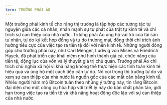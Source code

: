 ```yaml
---
term: TRƯỜNG PHÁI ÁO
---
```


Một trường phái kinh tế cho rằng thị trường là tập hợp các tương tác tự nguyện giữa các cá nhân, nhấn mạnh sự tự phát của trật tự kinh tế và chỉ trích sự can thiệp của nhà nước. Trường phái Áo ủng hộ vai trò của tài sản tư nhân, tự do ký kết hợp đồng và tự do thương mại, đồng thời chỉ trích ảnh hưởng tiêu cực của việc tạo ra tiền tệ đối với nền kinh tế. Những người đóng góp cho trường phái này, như Carl Menger, Ludwig von Mises và Friedrich Hayek, đã phát triển các khái niệm như hình thành giá cả, chức năng của tiền tệ, động lực của vốn và lý thuyết giá trị chủ quan. Trường phái Áo chỉ trích chủ nghĩa xã hội vì khả năng không thể thực hiện các tính toán kinh tế hiệu quả và ủng hộ một cách tiếp cận tự do. Nó coi trọng thị trường tự do và xem sự can thiệp của nhà nước là nguồn gốc của các mất cân bằng kinh tế. Nhiều người hâm mộ Bitcoin tuân theo những ý tưởng này, tin rằng Bitcoin đại diện cho một công cụ hòa hợp với triết lý này do bản chất phân tán, giới hạn trong việc tạo ra tiền tệ và khả năng hoạt động độc lập với sự can thiệp của nhà nước.